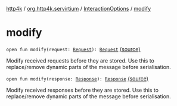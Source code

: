 [http4k](../../index.md) / [org.http4k.servirtium](../index.md) / [InteractionOptions](index.md) / [modify](./modify.md)

# modify

`open fun modify(request: `[`Request`](../../org.http4k.core/-request/index.md)`): `[`Request`](../../org.http4k.core/-request/index.md) [(source)](https://github.com/http4k/http4k/blob/master/http4k-testing-servirtium/src/main/kotlin/org/http4k/servirtium/InteractionOptions.kt#L18)

Modify received requests before they are stored. Use this to replace/remove dynamic parts of the message
before serialisation.

`open fun modify(response: `[`Response`](../../org.http4k.core/-response/index.md)`): `[`Response`](../../org.http4k.core/-response/index.md) [(source)](https://github.com/http4k/http4k/blob/master/http4k-testing-servirtium/src/main/kotlin/org/http4k/servirtium/InteractionOptions.kt#L24)

Modify received responses before they are stored. Use this to replace/remove dynamic parts of the message
before serialisation.

